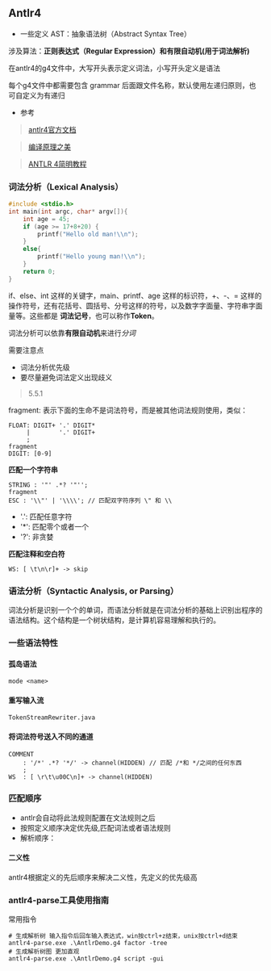 ## Antlr4

- 一些定义
  AST：抽象语法树（Abstract Syntax Tree）

涉及算法：**正则表达式（Regular Expression）**和**有限自动机(用于词法解析)**

在antlr4的g4文件中，大写开头表示定义词法，小写开头定义是语法

每个g4文件中都需要包含 grammar 后面跟文件名称，默认使用左递归原则，也可自定义为有递归

- 参考

> [antlr4官方文档](https://github.com/antlr/antlr4/blob/4.6/doc/index.md)

> [编译原理之美](https://time.geekbang.org/column/article/118132)

> [ANTLR 4简明教程](https://www.cntofu.com/book/115/basic-concept.md)

### 词法分析（Lexical Analysis）

```c
#include <stdio.h>
int main(int argc, char* argv[]){
    int age = 45;
    if (age >= 17+8+20) {
        printf("Hello old man!\\n");
    }
    else{
        printf("Hello young man!\\n");
    }
    return 0;
}
```

if、else、int 这样的关键字，main、printf、age 这样的标识符，+、-、= 这样的操作符号，还有花括号、圆括号、分号这样的符号，以及数字字面量、字符串字面量等。这些都是
**词法记号**，也可以称作**Token**。

词法分析可以依靠**有限自动机**来进行*分词*

需要注意点

- 词法分析优先级
- 要尽量避免词法定义出现歧义

> 5.5.1

fragment: 表示下面的生命不是词法符号，而是被其他词法规则使用，类似：

```antlrv4
FLOAT: DIGIT+ '.' DIGIT*
     |        '.' DIGIT+
     ;
fragment
DIGIT: [0-9]
```

**匹配一个字符串**

```antlrv4
STRING : '"' .*? '"'';
fragment
ESC : '\\"' | '\\\\'; // 匹配双字符序列 \" 和 \\
```

- '.': 匹配任意字符
- '*': 匹配零个或者一个
- '?': 非贪婪

**匹配注释和空白符**

```antlrv4
WS: [ \t\n\r]+ -> skip
```

### 语法分析（Syntactic Analysis, or Parsing）

词法分析是识别一个个的单词，而语法分析就是在词法分析的基础上识别出程序的语法结构。这个结构是一个树状结构，是计算机容易理解和执行的。

### 一些语法特性

#### 孤岛语法

`mode <name>`

#### 重写输入流

`TokenStreamRewriter.java`

#### 将词法符号送入不同的通道

```antlrv4
COMMENT 
    : '/*' .*? '*/' -> channel(HIDDEN) // 匹配 /*和 */之间的任何东西
    ;
WS  : [ \r\t\u00C\n]+ -> channel(HIDDEN)
```

### 匹配顺序

- antlr会自动将此法规则配置在文法规则之后
- 按照定义顺序决定优先级,匹配词法或者语法规则
- 解析顺序：

#### 二义性

antlr4根据定义的先后顺序来解决二义性，先定义的优先级高

### antlr4-parse工具使用指南

常用指令

```shell
# 生成解析树 输入指令后回车输入表达式，win按ctrl+z结束，unix按ctrl+d结束
antlr4-parse.exe .\AntlrDemo.g4 factor -tree
# 生成解析树图 更加直观
antlr4-parse.exe .\AntlrDemo.g4 script -gui
```
